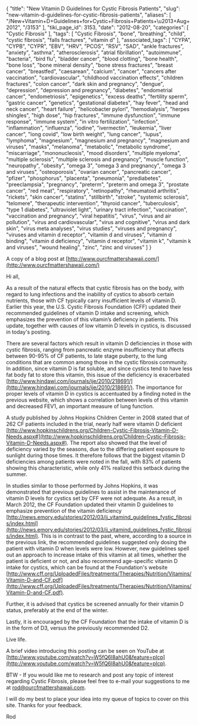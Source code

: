 {
    "title": "New Vitamin D Guidelines for Cystic Fibrosis Patients",
    "slug": "new-vitamin-d-guidelines-for-cystic-fibrosis-patients",
    "aliases": [
        "/New+Vitamin+D+Guidelines+for+Cystic+Fibrosis+Patients+\u2013+Aug+2012",
        "/3153"
    ],
    "tiki_page_id": 3153,
    "date": "2012-08-20",
    "categories": [
        "Cystic Fibrosis"
    ],
    "tags": [
        "Cystic Fibrosis",
        "bone",
        "breathing",
        "child",
        "cystic fibrosis",
        "falls fractures",
        "vitamin d"
    ],
    "associated_tags": [
        "CYPA",
        "CYPB",
        "CYPR",
        "EBV",
        "HRV",
        "PCOS",
        "RSV",
        "SAD",
        "ankle fractures",
        "anxiety",
        "asthma",
        "atherosclerosis",
        "atrial fibrillation",
        "autoimmune",
        "bacteria",
        "bird flu",
        "bladder cancer",
        "blood clotting",
        "bone health",
        "bone loss",
        "bone mineral density",
        "bone stress fractures",
        "breast cancer",
        "breastfed",
        "caesarean",
        "calcium",
        "cancer",
        "cancers after vaccination",
        "cardiovascular",
        "childhood vaccination effects",
        "children fractures",
        "colon cancer",
        "dark skin and pregnancy",
        "dengue",
        "depression",
        "depression and pregnancy",
        "diabetes",
        "endometrial cancer",
        "endometriosis",
        "epigenetics",
        "excess deaths",
        "fertility sperm",
        "gastric cancer",
        "genetics",
        "gestational diabetes",
        "hay fever",
        "head and neck cancer",
        "heart failure",
        "helicobacter pylori",
        "hemodialysis",
        "herpes shingles",
        "high dose",
        "hip fractures",
        "immune dysfunction",
        "immune response",
        "immune system",
        "in vitro fertilization",
        "infection",
        "inflammation",
        "influenza",
        "iodine",
        "ivermectin",
        "leukemia",
        "liver cancer",
        "long covid",
        "low birth weight",
        "lung cancer",
        "lupus",
        "lymphoma",
        "magnesium",
        "magnesium and pregnancy",
        "magnesium and viruses",
        "masks",
        "melanoma",
        "metabolic",
        "metabolic syndrome",
        "miscarriage",
        "mononucleosis",
        "mood disorders",
        "multiple myeloma",
        "multiple sclerosis",
        "multiple sclerosis and pregnancy",
        "muscle function",
        "neuropathy",
        "obesity",
        "omega 3",
        "omega 3 and pregnancy",
        "omega 3 and viruses",
        "osteoporosis",
        "ovarian cancer",
        "pancreatic cancer",
        "pfizer",
        "phosphorus",
        "placenta",
        "pneumonia",
        "prediabetes",
        "preeclampsia",
        "pregnancy",
        "preterm",
        "preterm and omega 3",
        "prostate cancer",
        "red meat",
        "respiratory",
        "retinopathy",
        "rheumatoid arthritis",
        "rickets",
        "skin cancer",
        "statins",
        "stillbirth",
        "stroke",
        "systemic sclerosis",
        "telomere",
        "therapeutic intervention",
        "thyroid cancer",
        "tuberculosis",
        "type 1 diabetes",
        "ultraviolet light",
        "urinary tract infection",
        "vaccination",
        "vaccination and pregnancy",
        "viral hepatitis",
        "virus",
        "virus and air pollution",
        "virus and cardiovascular",
        "virus and cognitive",
        "virus and dark skin",
        "virus meta analyses",
        "virus studies",
        "viruses and pregnancy",
        "viruses and vitamin d receptor",
        "vitamin d and viruses",
        "vitamin d binding",
        "vitamin d deficiency",
        "vitamin d receptor",
        "vitamin k",
        "vitamin k and viruses",
        "wound healing",
        "zinc",
        "zinc and viruses"
    ]
}


A copy of a blog post at [http://www.ourcfmattershawaii.com/](http://www.ourcfmattershawaii.com/)

Hi all,

As a result of the natural effects that cystic fibrosis has on the body, with regard to lung infections and the inability of cystics to absorb certain nutrients, those with CF typically carry insufficient levels of vitamin D.  Earlier this year, the U.S. Cystic Fibrosis Foundation (CFF) updated their recommended guidelines of vitamin D intake and screening, which emphasizes the prevention of this vitamin’s deficiency in patients.  This update, together with causes of low vitamin D levels in cystics, is discussed in today's posting.

There are several factors which result in vitamin D deficiencies in those with cystic fibrosis, ranging from pancreatic enzyme insufficiency that affects between 90-95% of CF patients, to late stage puberty, to the lung conditions that are common among those in the cystic fibrosis community.  In addition, since vitamin D is fat soluble, and since cystics tend to have less fat body fat to store this vitamin, this issue of the deficiency is exacerbated [http://www.hindawi.com/journals/ije/2010/218691/](http://www.hindawi.com/journals/ije/2010/218691/).  The importance for proper levels of vitamin D in cystics is accentuated by a finding noted in the previous website, which shows a correlation between levels of this vitamin and decreased FEV1, an important measure of lung function.

A study published by Johns Hopkins Children Center in 2008 stated that of 262 CF patients included in the trial, nearly half were vitamin D deficient [http://www.hopkinschildrens.org/Children-Cystic-Fibrosis-Vitamin-D-Needs.aspx#](http://www.hopkinschildrens.org/Children-Cystic-Fibrosis-Vitamin-D-Needs.aspx#).  The report also showed that the level of deficiency varied by the seasons, due to the differing patient exposure to sunlight during those times.  It therefore follows that the biggest vitamin D deficiencies among patients were noted in the fall, with 83% of patients showing this characteristic, while only 41% realized this setback during the summer.

In studies similar to those performed by Johns Hopkins, it was demonstrated that previous guidelines to assist in the maintenance of vitamin D levels for cystics set by CFF were not adequate.  As a result, in March 2012, the CF Foundation updated their vitamin D guidelines to emphasize prevention of the vitamin deficiency [http://news.emory.edu/stories/2012/03/jj_vitamind_guidelines_fystic_fibrosis/index.html](http://news.emory.edu/stories/2012/03/jj_vitamind_guidelines_fystic_fibrosis/index.html).  This is in contrast to the past, where, according to a source in the previous link, the recommended guidelines suggested only dosing the patient with vitamin D when levels were low.  However, new guidelines spell out an approach to increase intake of this vitamin at all times, whether the patient is deficient or not, and also recommend age-specific vitamin D intake for cystics, which can be found at the Foundation's website [http://www.cff.org/UploadedFiles/treatments/Therapies/Nutrition/Vitamins/Vitamin-D-and-CF.pdf](http://www.cff.org/UploadedFiles/treatments/Therapies/Nutrition/Vitamins/Vitamin-D-and-CF.pdf).

Further, it is advised that cystics be screened annually for their vitamin D status, preferably at the end of the winter.  

Lastly, it is encouraged by the CF Foundation that the intake of vitamin D is in the form of D3, versus the previously recommended D2.

Live life.

A brief video introducing this posting can be seen on YouTube at [http://www.youtube.com/watch?v=W5fQ6l8ahU0&feature=plcp](http://www.youtube.com/watch?v=W5fQ6l8ahU0&feature=plcp). 

BTW - If you would like me to research and post any topic of interest regarding Cystic Fibrosis, please feel free to e-mail your suggestions to me at rod@ourcfmattershawaii.com. 

I will do my best to place your idea into my queue of topics to cover on this site. Thanks for your feedback.

Rod